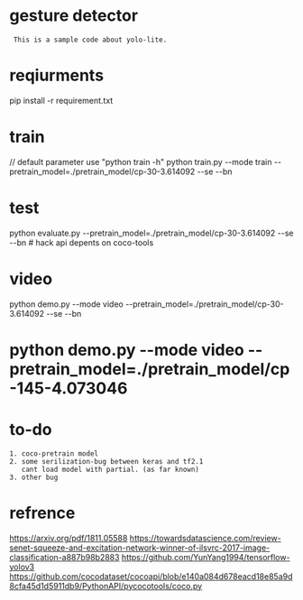 # gesture detector
     This is a sample code about yolo-lite.

# reqiurments
   pip install -r requirement.txt 

# train
   // default parameter use "python train -h"
   python train.py --mode train --pretrain_model=./pretrain_model/cp-30-3.614092 --se --bn

# test
   python evaluate.py --pretrain_model=./pretrain_model/cp-30-3.614092 --se --bn # hack api depents on coco-tools 

# video
   python demo.py --mode video --pretrain_model=./pretrain_model/cp-30-3.614092 --se --bn
   # python demo.py --mode video --pretrain_model=./pretrain_model/cp-145-4.073046

# to-do 
    1. coco-pretrain model
    2. some serilization-bug between keras and tf2.1
       cant load model with partial. (as far known)
    3. other bug 

# refrence
   https://arxiv.org/pdf/1811.05588
   https://towardsdatascience.com/review-senet-squeeze-and-excitation-network-winner-of-ilsvrc-2017-image-classification-a887b98b2883
   https://github.com/YunYang1994/tensorflow-yolov3
   https://github.com/cocodataset/cocoapi/blob/e140a084d678eacd18e85a9d8cfa45d1d5911db9/PythonAPI/pycocotools/coco.py
